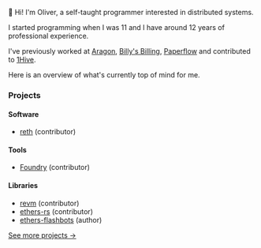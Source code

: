 :wave: Hi! I'm Oliver, a self-taught programmer interested in distributed systems.

I started programming when I was 11 and I have around 12 years of professional experience.

I've previously worked at [Aragon](https://aragon.org), [Billy's Billing](https://billy.dk), [Paperflow](https://paperflow.com/) and contributed to [1Hive](https://1hive.org).

Here is an overview of what's currently top of mind for me.

### Projects

#### Software

- [reth][reth] (contributor)

#### Tools

- [Foundry][foundry] (contributor)

#### Libraries

- [revm][revm] (contributor)
- [ethers-rs][ethers-rs] (contributor)
- [ethers-flashbots][ethers-flashbots] (author)

[See more projects &rarr;][see-more]

[reth]: https://github.com/paradigmxyz/reth
[foundry]: https://github.com/foundry-rs/foundry
[revm]: https://github.com/bluealloy/revm
[ethers-rs]: https://github.com/gakonst/ethers-rs
[ethers-flashbots]: https://github.com/onbjerg/ethers-flashbots
[see-more]: https://github.com/onbjerg/onbjerg/blob/master/PROJECTS.md
